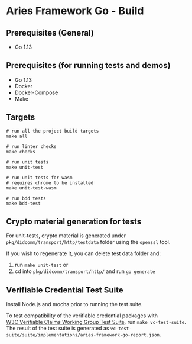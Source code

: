 # Aries Framework Go - Build

## Prerequisites (General)
- Go 1.13

## Prerequisites (for running tests and demos)
- Go 1.13
- Docker
- Docker-Compose
- Make

## Targets
```
# run all the project build targets
make all

# run linter checks
make checks

# run unit tests
make unit-test

# run unit tests for wasm
# requires chrome to be installed
make unit-test-wasm

# run bdd tests
make bdd-test
```

## Crypto material generation for tests
For unit-tests, crypto material is generated under `pkg/didcomm/transport/http/testdata` folder using the `openssl` tool. 

If you wish to regenerate it, you can delete test data folder and:
1. run `make unit-test`
 or
2. cd into `pkg/didcomm/transport/http/` and run `go generate`

## Verifiable Credential Test Suite	
Install Node.js and mocha prior to running the test suite.

To test compatibility of the verifiable credential packages with 	
[W3C Verifiable Claims Working Group Test Suite](https://github.com/w3c/vc-test-suite), run `make vc-test-suite`.	
The result of the test suite is generated as `vc-test-suite/suite/implementations/aries-framework-go-report.json`.	
